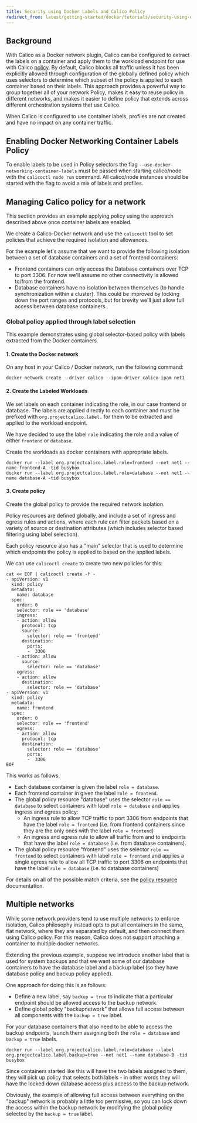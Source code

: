 ```yaml
---
title: Security using Docker Labels and Calico Policy
redirect_from: latest/getting-started/docker/tutorials/security-using-docker-labels-and-calico-policy
---
```


## Background

With Calico as a Docker network plugin, Calico can be configured to extract the
labels on a container and apply them to the workload endpoint for use with Calico
[policy]({{site.baseurl}}/{{page.version}}/reference/calicoctl/resources/policy).
By default, Calico blocks all traffic unless it has been explicitly allowed
through configuration of the globally
defined policy which uses selectors to determine which subset of the policy is
applied to each container based on their labels.  This approach provides a
powerful way to group together all of your network Policy, makes it easy to
reuse policy in different networks, and makes it easier to define policy that
extends across different orchestration systems that use Calico.

When Calico is configured to use container labels, profiles are not created and 
have no impact on any container traffic.

## Enabling Docker Networking Container Labels Policy

To enable labels to be used in Policy selectors the flag
`--use-docker-networking-container-labels` must be passed when starting
calico/node with the `calicoctl node run` command.  All calico/node instances
should be started with the flag to avoid a mix of labels and profiles.

## Managing Calico policy for a network

This section provides an example applying policy using the approach described
above once container labels are enabled.

We create a Calico-Docker network and use the `calicoctl` tool to set policies
that achieve the required isolation and allowances.

For the example let's assume that we want to provide the following isolation
between a set of database containers and a set of frontend containers:

-  Frontend containers can only access the Database containers over TCP to port 3306.
   For now we'll assume no other connectivity is allowed to/from the frontend.
-  Database containers have no isolation between themselves (to handle synchronization
   within a cluster).  This could be improved by locking down the port ranges and
   protocols, but for brevity we'll just allow full access between database
   containers.

### Global policy applied through label selection

This example demonstrates using global selector-based policy with labels
extracted from the Docker containers.

#### 1. Create the Docker network

On any host in your Calico / Docker network, run the following command:

```
docker network create --driver calico --ipam-driver calico-ipam net1
```

#### 2. Create the Labeled Workloads

We set labels on each container indicating the role, in our case frontend
or database.  The labels are applied directly to each container and must be
prefixed with `org.projectcalico.label.` for them to be extracted and applied
to the workload endpoint.

We have decided to use the label `role` indicating the role and a value of
either `frontend` or `database`.  

Create the workloads as docker containers with appropriate labels.

```
docker run --label org.projectcalico.label.role=frontend --net net1 --name frontend-A -tid busybox
docker run --label org.projectcalico.label.role=database --net net1 --name database-A -tid busybox
```

#### 3. Create policy

Create the global policy to provide the required network isolation.

Policy resources are defined globally, and include a set of ingress and egress
rules and actions, where each rule can filter packets based on a variety
of source or destination attributes (which includes selector based filtering
using label selection).

Each policy resource also has a "main" selector that is used to determine which
endpoints the policy is applied to based on the applied labels.

We can use `calicoctl create` to create two new policies for this:

```
cat << EOF | calicoctl create -f -
- apiVersion: v1
  kind: policy
  metadata:
    name: database
  spec:
    order: 0
    selector: role == 'database'
    ingress:
    - action: allow
      protocol: tcp
      source:
        selector: role == 'frontend'
      destination:
        ports:
        -  3306
    - action: allow
      source:
        selector: role == 'database'
    egress:
    - action: allow
      destination:
        selector: role == 'database'
- apiVersion: v1
  kind: policy
  metadata:
    name: frontend
  spec:
    order: 0
    selector: role == 'frontend'
    egress:
    - action: allow
      protocol: tcp
      destination:
        selector: role == 'database'
        ports:
        -  3306
EOF
```

This works as follows:

-  Each database container is given the label `role = database`.
-  Each frontend container in given the label `role = frontend`.
-  The global policy resource "database" uses the selector `role == database` to
   select containers with label `role = database` and applies ingress and egress
   policy:
   -  An ingress rule to allow TCP traffic to port 3306 from endpoints that have
      the label `role = frontend` (i.e. from frontend containers since they are
      the only ones with the label `role = frontend`)
   -  An ingress and egress rule to allow all traffic from and to endpoints that
      have the label `role = database` (i.e. from database containers).
-  The global policy resource "frontend" uses the selector `role == frontend` to
   select containers with label `role = frontend` and applies a single egress
   rule to allow all TCP traffic to port 3306 on endpoints that have the label
   `role = database` (i.e. to database containers)

For details on all of the possible match criteria, see the
[policy resource]({{site.baseurl}}/{{page.version}}/reference/calicoctl/resources/policy)
documentation.

## Multiple networks

While some network providers tend to use multiple networks to enforce
isolation, Calico philosophy instead opts to put all containers in the same,
flat network, where they are separated by default, and then connect them using
Calico policy.  For this reason, Calico does not support attaching a container
to multiple docker networks.

Extending the previous example, suppose we introduce another label that is
used for system backups and that we want some of our database containers to
have the database label and a backup label (so they have database policy and
backup policy applied).

One approach for doing this is as follows:

-  Define a new label, say `backup = true` to indicate that a particular
   endpoint should be allowed access to the backup network.
-  Define global policy "backupnetwork" that allows full access between all
   components with the  `backup = true` label.

For your database containers that also need to be able to access the backup 
endpoints, launch them assigning both the `role = database` and `backup = true`
labels.

```
docker run --label org.projectcalico.label.role=database --label org.projectcalico.label.backup=true --net net1 --name database-B -tid busybox
```

Since containers started like this will have the two labels assigned to them,
they will pick up policy that selects both labels - in other words they will
have the locked down database access plus access to the backup network.

Obviously, the example of allowing full access between everything on the "backup"
network is probably a little too permissive, so you can lock down the access within
the backup network by modifying the global policy selected by the `backup = true`
label.
